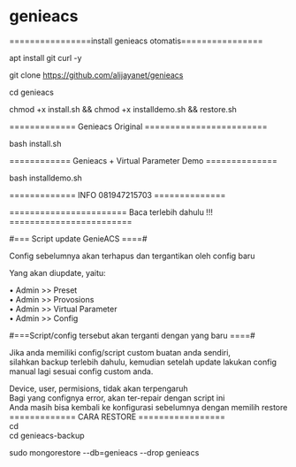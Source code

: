 # genieacs
================install genieacs otomatis================

apt install git curl -y

git clone https://github.com/alijayanet/genieacs

cd genieacs

chmod +x install.sh && chmod +x installdemo.sh && restore.sh

============= Genieacs Original ========================

bash install.sh

============ Genieacs + Virtual Parameter Demo ==============

bash installdemo.sh

============= INFO 081947215703 ==============

======================= Baca terlebih dahulu !!! ========================

#=== Script update GenieACS ====#

Config sebelumnya akan terhapus dan tergantikan oleh config baru

Yang akan diupdate, yaitu:

   • Admin >> Preset <br>
   • Admin >> Provosions <br>
   • Admin >> Virtual Parameter<br>
   • Admin >> Config<br>
   
#===Script/config tersebut akan terganti dengan yang baru ====#

Jika anda memiliki config/script custom buatan anda sendiri,<br> 
silahkan backup terlebih dahulu, kemudian setelah update lakukan config manual lagi sesuai config custom anda.<br>

Device, user, permisions, tidak akan terpengaruh<br>
Bagi yang confignya error, akan ter-repair dengan script ini<br>
Anda masih bisa kembali ke konfigurasi sebelumnya dengan memilih restore<br>
============= CARA RESTORE ================= <br>
cd<br>
cd genieacs-backup<br>

sudo mongorestore --db=genieacs --drop genieacs

